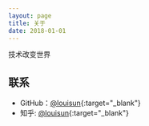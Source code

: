 ```yaml
---
layout: page
title: 关于
date: 2018-01-01
---
```


技术改变世界

## 联系

* GitHub：[@louisun](https://github.com/louisun){:target="_blank"}
* 知乎: [@louisun](http://www.zhihu.com/people/louisun){:target="_blank"}


<!-- <audio src="http://7xj74s.com1.z0.glb.clouddn.com/Backstreet%20Boys%20-%20The%20One.mp3" autoplay="autoplay" loop />  -->